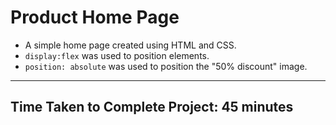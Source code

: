 # Product Home Page

- A simple home page created using HTML and CSS.
- `display:flex` was used to position elements.
- `position: absolute` was used to position the "50% discount" image. 

***

## Time Taken to Complete Project: **45 minutes**